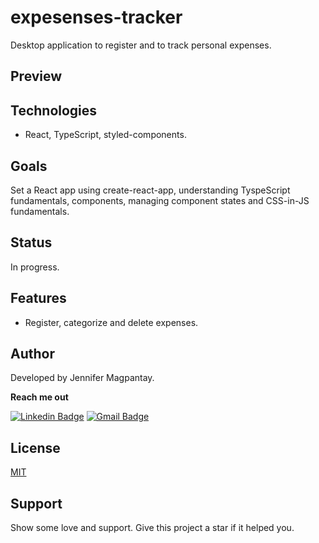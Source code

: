 # expesenses-tracker

Desktop application to register and to track personal expenses.

 
## Preview


## Technologies

- React, TypeScript, styled-components.

## Goals

Set a React app using create-react-app, understanding TyspeScript fundamentals, components, managing component states and CSS-in-JS fundamentals.

## Status

In progress.

## Features

- Register, categorize and delete expenses.

## Author

Developed by Jennifer Magpantay.

**Reach me out** 

[![Linkedin Badge](https://img.shields.io/badge/-Jennifer-blue?style=flat-square&logo=Linkedin&logoColor=white&link=https://www.linkedin.com/in/jennifermagpantay/)](https://www.linkedin.com/in/jennifermagpantay/) [![Gmail Badge](https://img.shields.io/badge/-jennifer.magpantay@gmail.com-c14438?style=flat-square&logo=Gmail&logoColor=white&link=mailto:jennifer.magpantay@gmail.com)](mailto:jennifer.magpantay@gmail.com)

## License

[MIT](https://choosealicense.com/licenses/mit/)

## Support

Show some love and support. Give this project a star if it helped you.

